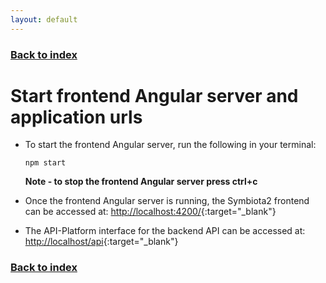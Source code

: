 ```yaml
---
layout: default
---
```


### [Back to index](/index.html)

# Start frontend Angular server and application urls

- To start the frontend Angular server, run the following in your terminal:
    
    `npm start`
    
    **Note - to stop the frontend Angular server press ctrl+c**

- Once the frontend Angular server is running, the Symbiota2 frontend can be accessed at: [http://localhost:4200/](http://localhost:4200/){:target="_blank"}
- The API-Platform interface for the backend API can be accessed at: [http://localhost/api](http://localhost/api){:target="_blank"}

### [Back to index](/index.html)

